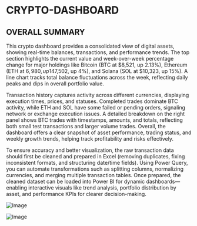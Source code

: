 # CRYPTO-DASHBOARD

## OVERALL SUMMARY

This crypto dashboard provides a consolidated view of digital assets, showing real-time balances, transactions, and performance trends. The top section highlights the current value and week-over-week percentage change for major holdings like Bitcoin (BTC at $8,521, up 2.13%), Ethereum (ETH at $6,980, up 14%), Nexo ($7,502, up 4%), and Solana (SOL at $10,323, up 15%). A line chart tracks total balance fluctuations across the week, reflecting daily peaks and dips in overall portfolio value.

Transaction history captures activity across different currencies, displaying execution times, prices, and statuses. Completed trades dominate BTC activity, while ETH and SOL have some failed or pending orders, signaling network or exchange execution issues. A detailed breakdown on the right panel shows BTC trades with timestamps, amounts, and totals, reflecting both small test transactions and larger volume trades. Overall, the dashboard offers a clear snapshot of asset performance, trading status, and weekly growth trends, helping track profitability and risks effectively.

To ensure accuracy and better visualization, the raw transaction data should first be cleaned and prepared in Excel (removing duplicates, fixing inconsistent formats, and structuring date/time fields). Using Power Query, you can automate transformations such as splitting columns, normalizing currencies, and merging multiple transaction tables. Once prepared, the cleaned dataset can be loaded into Power BI for dynamic dashboards—enabling interactive visuals like trend analysis, portfolio distribution by asset, and performance KPIs for clearer decision-making.

![Image](https://github.com/user-attachments/assets/d563a288-723b-4b16-ba65-534df904794b)

![Image](https://github.com/user-attachments/assets/8ef3c168-427d-4b23-a206-03ddde7a67fe)
